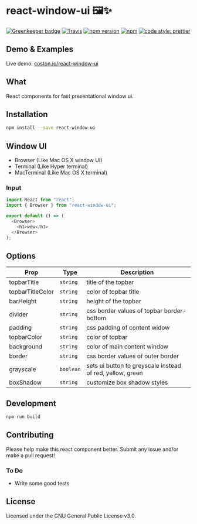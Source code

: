 # react-window-ui 🖼✨

[![Greenkeeper badge](https://badges.greenkeeper.io/coston/react-window-ui.svg)](https://greenkeeper.io/)
[![Travis](https://img.shields.io/travis/coston/react-window-ui.svg)](https://travis-ci.org/coston/react-window-ui)
[![npm version](https://badge.fury.io/js/react-window-ui.svg)](https://www.npmjs.com/package/react-window-ui)
[![npm](https://img.shields.io/npm/dm/react-window-ui.svg)](https://www.npmjs.com/package/react-window-ui)
[![code style: prettier](https://img.shields.io/badge/code_style-prettier-ff69b4.svg)](https://prettier.io)

## Demo & Examples

Live demo: [coston.io/react-window-ui](https://coston.io/react-window-ui/)

## What

React components for fast presentational window ui.

## Installation

```bash
npm install --save react-window-ui
```

## Window UI

- Browser (Like Mac OS X window UI)
- Terminal (Like Hyper terminal)
- MacTerminal (Like Mac OS X terminal)

### Input

```js
import React from "react";
import { Browser } from "react-window-ui";

export default () => (
  <Browser>
    <h1>wow</h1>
  </Browser>
);
```

## Options

| Prop        | Type      | Description                                               |
| ----------- | --------- | --------------------------------------------------------- |
| topbarTitle | `string`  | title of the topbar                                       |
| topbarTitleColor | `string` | color of topbar title                                 |
| barHeight   | `string`  | height of the topbar                                      |
| divider     | `string`  | css border values of topbar border-bottom                 |
| padding     | `string`  | css padding of content widow                              |
| topbarColor | `string`  | color of topbar                                           |
| background  | `string`  | color of main content window                              |
| border      | `string`  | css border values of outer border                         |
| grayscale   | `boolean` | sets ui button to greyscale instead of red, yellow, green |
| boxShadow   | `string`  | customize box shadow styles                               |

## Development

```bash
npm run build
```

## Contributing

Please help make this react component better. Submit any issue and/or make a pull request!

### To Do

- Write some good tests

## License

Licensed under the GNU General Public License v3.0.
